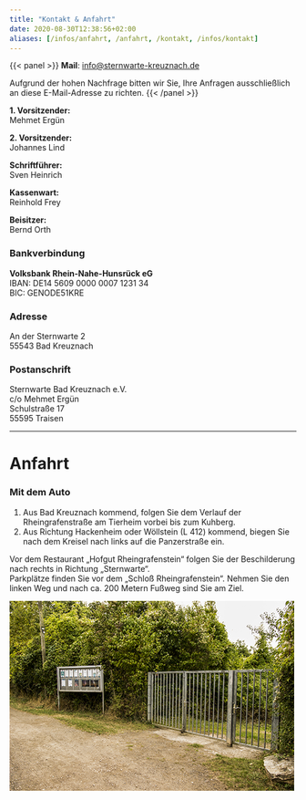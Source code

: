 ```yaml
---
title: "Kontakt & Anfahrt"
date: 2020-08-30T12:38:56+02:00
aliases: [/infos/anfahrt, /anfahrt, /kontakt, /infos/kontakt]
---
```


{{< panel >}}
**Mail**: [info@sternwarte-kreuznach.de](mailto:info@sternwarte-kreuznach.de "info@sternwarte-kreuznach.de")

Aufgrund der hohen Nachfrage bitten wir Sie, Ihre Anfragen ausschließlich an diese E-Mail-Adresse zu richten.
{{< /panel >}}

**1. Vorsitzender:**  
Mehmet Ergün

**2. Vorsitzender:**  
Johannes Lind

**Schriftführer:**  
Sven Heinrich

**Kassenwart:**  
Reinhold Frey

**Beisitzer:**  
Bernd Orth

### Bankverbindung

**Volksbank Rhein-Nahe-Hunsrück eG**  
IBAN: DE14 5609 0000 0007 1231 34  
BIC: GENODE51KRE

### Adresse

An der Sternwarte 2  
55543 Bad Kreuznach

### Postanschrift

Sternwarte Bad Kreuznach e.V.  
c/o Mehmet Ergün  
Schulstraße 17  
55595 Traisen

---

# Anfahrt

### Mit dem Auto

1. Aus Bad Kreuznach kommend, folgen Sie dem Verlauf der Rheingrafenstraße am Tierheim vorbei bis zum Kuhberg.
2. Aus Richtung Hackenheim oder Wöllstein (L 412) kommend, biegen Sie nach dem Kreisel nach links auf die Panzerstraße ein.

Vor dem Restaurant „Hofgut Rheingrafenstein“ folgen Sie der Beschilderung nach rechts in Richtung „Sternwarte“.  
Parkplätze finden Sie vor dem „Schloß Rheingrafenstein“. Nehmen Sie den linken Weg und nach ca. 200 Metern Fußweg sind Sie am Ziel.

![Tor zur Sternwarte](vitrine.jpg)
